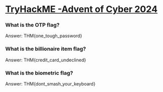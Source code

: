 # [TryHackME -Advent of Cyber 2024](https://tryhackme.com/r/room/adventofcyber2024)

### What is the OTP flag?
Answer: THM{one_tough_password}

### What is the billionaire item flag?
Answer: THM{credit_card_undeclined}

### What is the biometric flag?
Answer: THM{dont_smash_your_keyboard}
